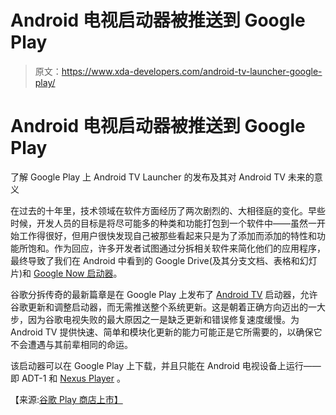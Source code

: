 # Android 电视启动器被推送到 Google Play

> 原文：<https://www.xda-developers.com/android-tv-launcher-google-play/>

# Android 电视启动器被推送到 Google Play

了解 Google Play 上 Android TV Launcher 的发布及其对 Android TV 未来的意义

在过去的十年里，技术领域在软件方面经历了两次剧烈的、大相径庭的变化。早些时候，开发人员的目标是将尽可能多的种类和功能打包到一个软件中——虽然一开始工作得很好，但用户很快发现自己被那些看起来只是为了添加而添加的特性和功能所饱和。作为回应，许多开发者试图通过分拆相关软件来简化他们的应用程序，最终导致了我们在 Android 中看到的 Google Drive(及其分支文档、表格和幻灯片)和 [Google Now 启动器](http://www.xda-developers.com/android/google-now-launcher-finally-available-to-all-nexus-and-gpe-devices-apk-mirrored-for-all-others/ "Google Now Launcher FINALLY Available to All Nexus and GPe Devices, APK Mirrored for All Others!")。

谷歌分拆传奇的最新篇章是在 Google Play 上发布了 [Android TV](http://www.xda-developers.com/tag/android-tv/) 启动器，允许谷歌更新和调整启动器，而无需推送整个系统更新。这是朝着正确方向迈出的一大步，因为谷歌电视失败的最大原因之一是缺乏更新和错误修复速度缓慢。为 Android TV 提供快速、简单和模块化更新的能力可能正是它所需要的，以确保它不会遭遇与其前辈相同的命运。

该启动器可以在 Google Play 上下载，并且只能在 Android 电视设备上运行——即 ADT-1 和 [Nexus Player](http://forum.xda-developers.com/nexus-player) 。

【来源:[谷歌 Play 商店上市】](https://play.google.com/store/apps/details?id=com.google.android.leanbacklauncher)